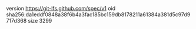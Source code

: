 version https://git-lfs.github.com/spec/v1
oid sha256:da1eddf0848a38f6b4a3fac185bc159db8178211a61384a381d5c97d9717d368
size 3299
